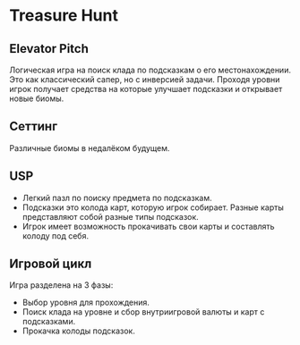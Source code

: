 # Treasure Hunt

## Elevator Pitch
Логическая игра на поиск клада по подсказкам о его местонахождении. 
Это как классический сапер, но с инверсией задачи. 
Проходя уровни игрок получает средства на которые улучшает подсказки и открывает новые биомы.

## Сеттинг 
Различные биомы в недалёком будущем.

## USP
- Легкий пазл по поиску предмета по подсказкам.
- Подсказки это колода карт, которую игрок собирает. Разные карты представляют собой разные типы подсказок.
- Игрок имеет возможность прокачивать свои карты и составлять колоду под себя.

## Игровой цикл

Игра разделена на 3 фазы:
- Выбор уровня для прохождения.
- Поиск клада на уровне и сбор внутриигровой валюты и карт с подсказками.
- Прокачка колоды подсказок.